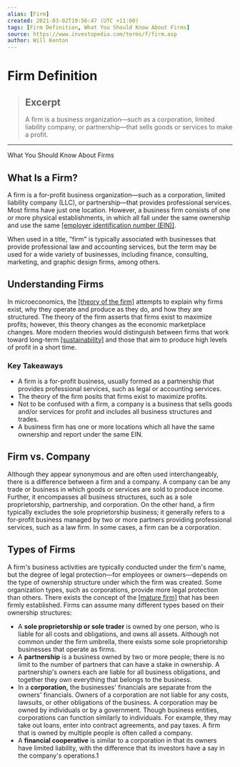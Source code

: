 ```yaml
---
alias: [Firm]
created: 2021-03-02T19:56:47 (UTC +11:00)
tags: [Firm Definition, What You Should Know About Firms]
source: https://www.investopedia.com/terms/f/firm.asp
author: Will Kenton
---
```


# Firm Definition

> ## Excerpt
> A firm is a business organization—such as a corporation, limited liability company, or partnership—that sells goods or services to make a profit.

---

What You Should Know About Firms
## What Is a Firm?

A firm is a for-profit business organization—such as a corporation, limited liability company (LLC), or partnership—that provides professional services. Most firms have just one location. However, a business firm consists of one or more physical establishments, in which all fall under the same ownership and use the same [[employer identification number (EIN)]](https://www.investopedia.com/terms/e/employer-identification-number.asp).

When used in a title, "firm" is typically associated with businesses that provide professional law and accounting services, but the term may be used for a wide variety of businesses, including finance, consulting, marketing, and graphic design firms, among others.

## Understanding Firms

In microeconomics, the [[theory of the firm]](https://www.investopedia.com/terms/t/theory-firm.asp) attempts to explain why firms exist, why they operate and produce as they do, and how they are structured. The theory of the firm asserts that firms exist to maximize profits; however, this theory changes as the economic marketplace changes. More modern theories would distinguish between firms that work toward long-term [[sustainability]](https://www.investopedia.com/terms/s/sustainability.asp) and those that aim to produce high levels of profit in a short time.

### Key Takeaways

-   A firm is a for-profit business, usually formed as a partnership that provides professional services, such as legal or accounting services.
-   The theory of the firm posits that firms exist to maximize profits.
-   Not to be confused with a firm, a company is a business that sells goods and/or services for profit and includes all business structures and trades.
-   A business firm has one or more locations which all have the same ownership and report under the same EIN.

## Firm vs. Company

Although they appear synonymous and are often used interchangeably, there is a difference between a firm and a company. A company can be any trade or business in which goods or services are sold to produce income. Further, it encompasses all business structures, such as a sole proprietorship, partnership, and corporation. On the other hand, a firm typically excludes the sole proprietorship business; it generally refers to a for-profit business managed by two or more partners providing professional services, such as a law firm. In some cases, a firm can be a corporation.

## Types of Firms

A firm's business activities are typically conducted under the firm's name, but the degree of legal protection—for employees or owners—depends on the type of ownership structure under which the firm was created. Some organization types, such as corporations, provide more legal protection than others. There exists the concept of the [[mature firm]](https://www.investopedia.com/terms/m/mature-firm.asp) that has been firmly established. Firms can assume many different types based on their ownership structures:

-   A **sole proprietorship or sole trader** is owned by one person, who is liable for all costs and obligations, and owns all assets. Although not common under the firm umbrella, there exists some sole proprietorship businesses that operate as firms.
-   A **partnership** is a business owned by two or more people; there is no limit to the number of partners that can have a stake in ownership. A partnership's owners each are liable for all business obligations, and together they own everything that belongs to the business.
-   In a **corporation,** the businesses' financials are separate from the owners' financials. Owners of a corporation are not liable for any costs, lawsuits, or other obligations of the business. A corporation may be owned by individuals or by a government. Though business entities, corporations can function similarly to individuals. For example, they may take out loans, enter into contract agreements, and pay taxes. A firm that is owned by multiple people is often called a company.
-   A **financial cooperative** is similar to a corporation in that its owners have limited liability, with the difference that its investors have a say in the company's operations.1
